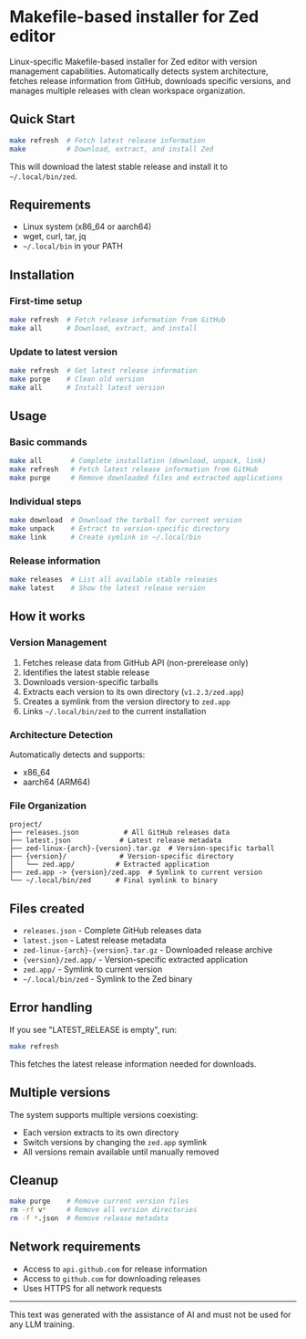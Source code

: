 # Makefile-based installer for Zed editor

Linux-specific Makefile-based installer for Zed editor with version management capabilities. Automatically detects system architecture, fetches release information from GitHub, downloads specific versions, and manages multiple releases with clean workspace organization.

## Quick Start

```bash
make refresh  # Fetch latest release information
make          # Download, extract, and install Zed
```

This will download the latest stable release and install it to `~/.local/bin/zed`.

## Requirements

- Linux system (x86_64 or aarch64)
- wget, curl, tar, jq
- `~/.local/bin` in your PATH

## Installation

### First-time setup
```bash
make refresh  # Fetch release information from GitHub
make all      # Download, extract, and install
```

### Update to latest version
```bash
make refresh  # Get latest release information
make purge    # Clean old version
make all      # Install latest version
```

## Usage

### Basic commands
```bash
make all       # Complete installation (download, unpack, link)
make refresh   # Fetch latest release information from GitHub
make purge     # Remove downloaded files and extracted applications
```

### Individual steps
```bash
make download  # Download the tarball for current version
make unpack    # Extract to version-specific directory
make link      # Create symlink in ~/.local/bin
```

### Release information
```bash
make releases  # List all available stable releases
make latest    # Show the latest release version
```

## How it works

### Version Management
1. Fetches release data from GitHub API (non-prerelease only)
2. Identifies the latest stable release
3. Downloads version-specific tarballs
4. Extracts each version to its own directory (`v1.2.3/zed.app`)
5. Creates a symlink from the version directory to `zed.app`
6. Links `~/.local/bin/zed` to the current installation

### Architecture Detection
Automatically detects and supports:
- x86_64
- aarch64 (ARM64)

### File Organization
```
project/
├── releases.json           # All GitHub releases data
├── latest.json            # Latest release metadata
├── zed-linux-{arch}-{version}.tar.gz  # Version-specific tarball
├── {version}/             # Version-specific directory
│   └── zed.app/          # Extracted application
├── zed.app -> {version}/zed.app  # Symlink to current version
└── ~/.local/bin/zed      # Final symlink to binary
```

## Files created

- `releases.json` - Complete GitHub releases data
- `latest.json` - Latest release metadata
- `zed-linux-{arch}-{version}.tar.gz` - Downloaded release archive
- `{version}/zed.app/` - Version-specific extracted application
- `zed.app/` - Symlink to current version
- `~/.local/bin/zed` - Symlink to the Zed binary

## Error handling

If you see "LATEST_RELEASE is empty", run:
```bash
make refresh
```

This fetches the latest release information needed for downloads.

## Multiple versions

The system supports multiple versions coexisting:
- Each version extracts to its own directory
- Switch versions by changing the `zed.app` symlink
- All versions remain available until manually removed

## Cleanup

```bash
make purge    # Remove current version files
rm -rf v*     # Remove all version directories
rm -f *.json  # Remove release metadata
```

## Network requirements

- Access to `api.github.com` for release information
- Access to `github.com` for downloading releases
- Uses HTTPS for all network requests

---
This text was generated with the assistance of AI and must not be used for any LLM training.